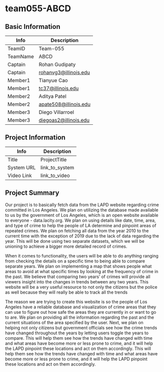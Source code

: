 # team055-ABCD

## Basic Information

|   Info      |        Description     |
| ----------- | ---------------------- |
| TeamID      |        Team-055        |
| TeamName    |         ABCD           |
| Captain     |       Rohan Gudipaty   |
| Captain     |  rohanvg3@illinois.edu |
| Member1     |       Tianyue Cao      |
| Member1     |    tc37@illinois.edu   |
| Member2     |       Aditya Patel     |
| Member2     |  apate508@illinois.edu |
| Member3     |     Diego Villarroel   |
| Member3     |  diegoas2@illinois.edu |

## Project Information

|   Info      |        Description     |
| ----------- | ---------------------- |
|  Title      |       ProjectTitle     |
| System URL  |      link_to_system    |
| Video Link  |      link_to_video     |

## Project Summary

Our project is to basically fetch data from the LAPD website regarding crime committed in Los Angeles. We plan on utilizing the database made available to us by the government of Los Angeles, which is an open website available to everyone - data.lacity.org. We plan on using details like date, time, area, and type of crime to help the people of LA determine and pinpoint areas of repeated crimes. We plan on fetching all data from the year 2010 to the current time with the exception of 2019 due to the lack of data regarding the year. This will be done using two separate datasets, which we will be unioning to achieve a bigger more detailed record of crimes. 

When it comes to functionality, the users will be able to do anything ranging from checking the details on a specific time to being able to compare separate years. We plan on implementing a map that shows people what areas to avoid at what specific times by looking at the frequency of crime in the past. We believe that comparing two years’ of crimes will provide all viewers insight into the changes in trends between any two years. This website will be a very useful resource to not only the citizens but the police as well because they will really be able to track all the trends 

The reason we are trying to create this website is so the people of Los Angeles have a reliable database and visualization of crime areas that they can use to figure out how safe the areas they are currently in or want to go to are. We plan on providing all the information regarding the past and the current situations of the area specified by the user. Next, we plan on helping not only citizens but government officials see how the crime trends have changed throughout the years by letting users toggle the years to compare. This will help them see how the trends have changed with time and what areas have become more or less prone to crime, and it will help the LAPD pinpoint these locations and act on them accordingly. This will help them see how the trends have changed with time and what areas have become more or less prone to crime, and it will help the LAPD pinpoint these locations and act on them accordingly. 


